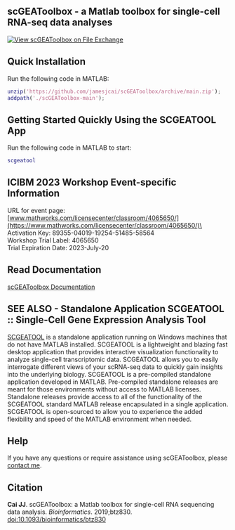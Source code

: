 scGEAToolbox - a Matlab toolbox for single-cell RNA-seq data analyses
---------------------------------------------------------------------

[![View scGEAToolbox on File Exchange](https://www.mathworks.com/matlabcentral/images/matlab-file-exchange.svg)](https://www.mathworks.com/matlabcentral/fileexchange/72917-scgeatoolbox)  

## Quick Installation
Run the following code in MATLAB:
```matlab
unzip('https://github.com/jamesjcai/scGEAToolbox/archive/main.zip');
addpath('./scGEAToolbox-main');
```
## Getting Started Quickly Using the SCGEATOOL App
Run the following code in MATLAB to start:
```matlab
scgeatool
```

## ICIBM 2023 Workshop Event-specific Information

URL for event page: [www.mathworks.com/licensecenter/classroom/4065650/](https://www.mathworks.com/licensecenter/classroom/4065650/)\
Activation Key: 89355-04019-19254-51485-58564\
Workshop Trial Label: 4065650\
Trial Expiration Date: 2023-July-20


## Read Documentation

[scGEAToolbox Documentation](https://scgeatoolbox.readthedocs.io/)

<!---
## To get started immediately, check out demo scripts:

* [Demo script 1](http://htmlpreview.github.io/?https://github.com/jamesjcai/scGEAToolbox/blob/main/demo_script1.html) Filter, Normalization and Batch Correction of Data
* [Demo script 2](http://htmlpreview.github.io/?https://github.com/jamesjcai/scGEAToolbox/blob/main/demo_script2.html) Feature Selection
* [Demo script 3](http://htmlpreview.github.io/?https://github.com/jamesjcai/scGEAToolbox/blob/main/demo_script3.html) Visualization
* [Demo script 4](http://htmlpreview.github.io/?https://github.com/jamesjcai/scGEAToolbox/blob/main/demo_script4.html) Clustering
* [Demo script 5](http://htmlpreview.github.io/?https://github.com/jamesjcai/scGEAToolbox/blob/main/demo_script5.html) Pseudotime Analysis and Gene Network 
* [Demo script 6](http://htmlpreview.github.io/?https://github.com/jamesjcai/scGEAToolbox/blob/main/demo_script6.html) DE Analysis and Marker Gene Identification

## GUI interface

After installing the toolbox, the main GUI can be run by calling `scGEApp`. 
![](https://github.com/jamesjcai/scGEAToolbox/blob/main/example_data/Fig_2.png?raw=true)
**Fig. 1. Screenshots of an execution of scGEApp -- the app interface of scGEAToolbox.** (a) Two example panels of the main GUI scGEApp; (b) A 3-D scatter plot showing genes whose position is determined by expression mean, CV and dropout rate; (c) A stem plot showing expression level of 50 selected genes across 2,000 cells: 1,000 in one state (blue) and the other 1,000 in the other state (red).

## Analytical workflow built with scGEAToolbox

![](https://github.com/jamesjcai/scGEAToolbox/blob/main/example_data/Fig_1.png?raw=true)  
**Fig. 2. A software workflow built with scGEAToolbox for single-cell gene regulatory network (scGRN) analyses.** High-dimensional scRNA-seq data is filtered, normalized, and used as input for two paths. The first is a combination of (A) dimension-ality reduction and (B) trajectory/psedotime analysis to provide pseudotime-series data. The second is using network inference algorithms to generate (C) a global, coarse GRN structure. The integration of results from the two paths produces (D) pseudotime-series scGRNs, which can be further analyzed through regulatory modeling using parameter estimation algorithms to infer (E) a refined dynamic scGRN.

## Interactive cell type annotation with scGEAToolbox (sc_celltype explorer)

[![scGEAToolbox sc_celltypeexplorer - interactive cell type annotation](https://img.youtube.com/vi/HRQiXX3Jwpg/0.jpg)](https://youtu.be/HRQiXX3Jwpg)
-->

## SEE ALSO - Standalone Application SCGEATOOL :: Single-Cell Gene Expression Analysis Tool

[SCGEATOOL](https://scgeatool.github.io/) is a standalone application running on Windows machines that do not have MATLAB installed. SCGEATOOL is a lightweight and blazing fast desktop application that provides interactive visualization functionality to analyze single-cell transcriptomic data. SCGEATOOL allows you to easily interrogate different views of your scRNA-seq data to quickly gain insights into the underlying biology. SCGEATOOL is a pre-compiled standalone application developed in MATLAB. Pre-compiled standalone releases are meant for those environments without access to MATLAB licenses. Standalone releases provide access to all of the functionality of the SCGEATOOL standard MATLAB release encapsulated in a single application. SCGEATOOL is open-sourced to allow you to experience the added flexibility and speed of the MATLAB environment when needed.

## Help

If you have any questions or require assistance using scGEAToolbox, please [contact me](https://scgeatool.github.io/#contact).

## Citation

**Cai JJ**. scGEAToolbox: a Matlab toolbox for single-cell RNA sequencing data analysis. *Bioinformatics*. 2019;btz830. [doi:10.1093/bioinformatics/btz830](https://doi.org/10.1093/bioinformatics/btz830)
